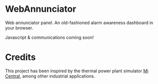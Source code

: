 # WebAnnunciator
Web annunciator panel. An old-fashioned alarm awareness dashboard in your browser.

Javascript & communications coming soon!

# Credits

This project has been inspired by the thermal power plant simulator [Mi Central](https://sites.google.com/view/micentral/), among other industrial applications.